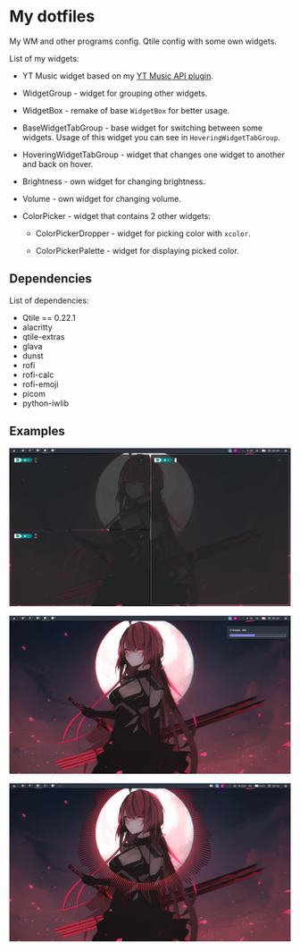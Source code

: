 # My dotfiles

My WM and other programs config. Qtile config with some own widgets.

List of my widgets:
 - YT Music widget based on my [YT Music API plugin](https://github.com/AndrewOmelnitsky/youtube-music).

 - WidgetGroup - widget for grouping other widgets.

 - WidgetBox - remake of base `WidgetBox` for better usage.

 - BaseWidgetTabGroup - base widget for switching between some widgets. Usage of this widget you can see in `HoveringWidgetTabGroup`.

 - HoveringWidgetTabGroup - widget that changes one widget to another and back on hover.

 - Brightness - own widget for changing brightness.

 - Volume - own widget for changing volume.

 - ColorPicker - widget that contains 2 other widgets:
    - ColorPickerDropper - widget for picking color with `xcolor`.

    - ColorPickerPalette - widget for displaying picked color.


## Dependencies

List of dependencies: 
 - Qtile == 0.22.1
 - alacritty
 - qtile-extras
 - glava
 - dunst
 - rofi
 - rofi-calc
 - rofi-emoji
 - picom
 - python-iwlib


## Examples

![ex1](./public/config_images/1.png)

![ex2](./public/config_images/2.png)

![ex with glava](./public/config_images/3.png)
